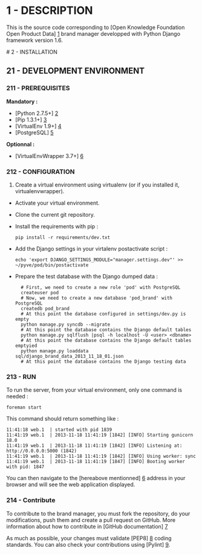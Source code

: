 # 1 - DESCRIPTION

This is the source code corresponding to [Open Knowledge Foundation Open Product Data] [1] brand manager developped with Python Django framework version 1.6.

[1]: <http://product.okfn.org> "OKFN Open Product Data website"

# 2 - INSTALLATION

## 21 - DEVELOPMENT ENVIRONMENT

### 211 - PREREQUISITES

**Mandatory :**

* [Python 2.7.5+] [2]
* [Pip 1.3.1+] [3]
* [VirtualEnv 1.9+] [4]
* [PostgreSQL] [5]

[2]: <http://www.python.org/getit/> "Python install documentation"
[3]: <http://www.pip-installer.org/en/latest/installing.html> "Pip install documentation"
[4]: <https://pypi.python.org/pypi/virtualenv> "VirtualEnv install documentation"
[5]: <http://www.postgresql.org/download/> "PostgreSQL Download Page"

**Optionnal :**

* [VirtualEnvWrapper 3.7+] [6]

[6]: <http://virtualenvwrapper.readthedocs.org/en/latest/install.html#basic-installation> "VirtualEnvWrapper install documentation"

### 212 - CONFIGURATION

1. Create a virtual environment using virtualenv (or if you installed it, virtualenvwrapper).
- Activate your virtual environment.
- Clone the current git repository.
- Install the requirements with pip :

  `pip install -r requirements/dev.txt`

- Add the Django settings in your virtalenv postactivate script :
  
  `echo 'export DJANGO_SETTINGS_MODULE="manager.settings.dev"' >> ~/pyve/pod/bin/postactivate`

- Prepare the test database with the Django dumped data :

        # First, we need to create a new role 'pod' with PostgreSQL 
        createuser pod
        # Now, we need to create a new database 'pod_brand' with PostgreSQL
        createdb pod_brand
        # At this point the database configured in settings/dev.py is empty
        python manage.py syncdb --migrate
        # At this point the database contains the Django default tables
        python manage.py sqlflush |psql -h localhost -U <user> <dbname>
        # At this point the database contains the Django default tables emptyied
        python manage.py loaddata sql/django_brand_data_2013_11_18_01.json
        # At this point the database contains the Django testing data

### 213 - RUN

To run the server, from your virtual environment, only one command is needed :

`foreman start`

This command should return something like :

    11:41:18 web.1  | started with pid 1839
    11:41:19 web.1  | 2013-11-18 11:41:19 [1842] [INFO] Starting gunicorn 18.0
    11:41:19 web.1  | 2013-11-18 11:41:19 [1842] [INFO] Listening at: http://0.0.0.0:5000 (1842)
    11:41:19 web.1  | 2013-11-18 11:41:19 [1842] [INFO] Using worker: sync
    11:41:19 web.1  | 2013-11-18 11:41:19 [1847] [INFO] Booting worker with pid: 1847

You can then navigate to the [hereabove mentionned] [6] address in your browser and will see the web application displayed.

[7]: <http://127.0.0.1:5000> "Localhost Python Django server"

### 214 - Contribute

To contribute to the brand manager, you must fork the repository, do your modifications, push them and create a pull request on GitHub. More information about how to contribute in [GitHub documentation] [7]

As much as possible, your changes must validate [PEP8] [8] coding standards. You can also check your contributions using [Pylint] [9].

[8]: <https://help.github.com/articles/fork-a-repo> "GitHub documentation to contribute to a project"
[9]: <http://www.python.org/dev/peps/pep-0008/> "PEP8 coding convention"
[10]: <http://www.pylint.org/> "Pylint"
